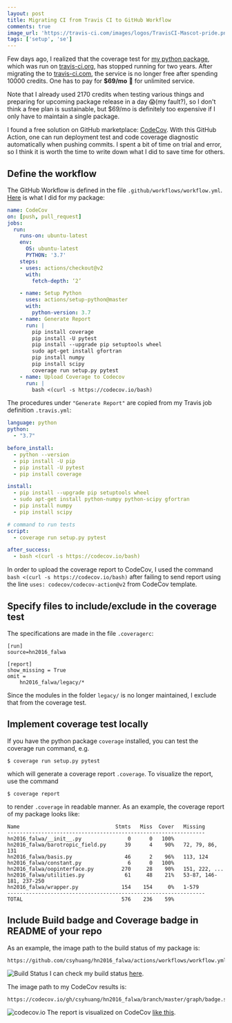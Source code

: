 ```yaml
---
layout: post
title: Migrating CI from Travis CI to GitHub Workflow
comments: true
image_url: 'https://travis-ci.com/images/logos/TravisCI-Mascot-pride.png'
tags: ['setup', 'se']
---
```


Few days ago, I realized that the coverage test for [my python package](https://github.com/csyhuang/hn2016_falwa), which was run on [travis-ci.org](https://travis-ci.org), has stopped running for two years. After migrating the to [travis-ci.com](https://www.travis-ci.com/), the service is no longer free after spending 10000 credits. One has to pay for **$69/mo** 💸 for unlimited service.

Note that I already used 2170 credits when testing various things and preparing for upcoming package release in a day 😱(my fault?), so I don't think a free plan is sustainable, but $69/mo is definitely too expensive if I only have to maintain a single package.

I found a free solution on GitHub marketplace: [CodeCov](https://github.com/marketplace/actions/codecov). With this GitHub Action, one can run deployment test and code coverage diagnostic automatically when pushing commits. I spent a bit of time on trial and error, so I think it is worth the time to write down what I did to save time for others.

## Define the workflow

The GitHub Workflow is defined in the file `.github/workflows/workflow.yml`. [Here](https://github.com/csyhuang/hn2016_falwa/blob/master/.github/workflows/workflow.yml) is what I did for my package:
<!--more-->

```yml
name: CodeCov
on: [push, pull_request]
jobs:
  run:
    runs-on: ubuntu-latest
    env:
      OS: ubuntu-latest
      PYTHON: '3.7'
    steps:
    - uses: actions/checkout@v2
      with:
        fetch-depth: ‘2’

    - name: Setup Python
      uses: actions/setup-python@master
      with:
        python-version: 3.7
    - name: Generate Report
      run: |
        pip install coverage
        pip install -U pytest
        pip install --upgrade pip setuptools wheel
        sudo apt-get install gfortran
        pip install numpy
        pip install scipy
        coverage run setup.py pytest
    - name: Upload Coverage to Codecov
      run: |
        bash <(curl -s https://codecov.io/bash)

```
The procedures under `"Generate Report"` are copied from my Travis job definition `.travis.yml`:
```yml
language: python
python:
  - "3.7"

before_install:
  - python --version
  - pip install -U pip
  - pip install -U pytest
  - pip install coverage

install:
  - pip install --upgrade pip setuptools wheel
  - sudo apt-get install python-numpy python-scipy gfortran
  - pip install numpy
  - pip install scipy

# command to run tests
script:
  - coverage run setup.py pytest

after_success:
  - bash <(curl -s https://codecov.io/bash)
``` 

In order to upload the coverage report to CodeCov, I used the command `bash <(curl -s https://codecov.io/bash)` after failing to send report using the line `uses: codecov/codecov-action@v2` from CodeCov template.

## Specify files to include/exclude in the coverage test

The specifications are made in the file `.coveragerc`:

```
[run]
source=hn2016_falwa

[report]
show_missing = True
omit =
    hn2016_falwa/legacy/*
```

Since the modules in the folder `legacy/` is no longer maintained, I exclude that from the coverage test.

## Implement coverage test locally

If you have the python package `coverage` installed, you can test the coverage run command, e.g.
```
$ coverage run setup.py pytest
```
which will generate a coverage report `.coverage`. To visualize the report, use the command
```
$ coverage report
```
to render `.coverage` in readable manner. As an example, the coverage report of my package looks like:
```
Name                               Stmts   Miss  Cover   Missing
----------------------------------------------------------------
hn2016_falwa/__init__.py               0      0   100%
hn2016_falwa/barotropic_field.py      39      4    90%   72, 79, 86, 131
hn2016_falwa/basis.py                 46      2    96%   113, 124
hn2016_falwa/constant.py               6      0   100%
hn2016_falwa/oopinterface.py         270     28    90%   151, 222, ...
hn2016_falwa/utilities.py             61     48    21%   53-87, 146-181, 237-250
hn2016_falwa/wrapper.py              154    154     0%   1-579
----------------------------------------------------------------
TOTAL                                576    236    59%
```


## Include Build badge and Coverage badge in README of your repo

As an example, the image path to the build status of my package is:
```
https://github.com/csyhuang/hn2016_falwa/actions/workflows/workflow.yml/badge.svg
```
![Build Status](https://github.com/csyhuang/hn2016_falwa/actions/workflows/workflow.yml/badge.svg)
I can check my build status [here](https://github.com/csyhuang/hn2016_falwa/actions).

The image path to my CodeCov results is:
```
https://codecov.io/gh/csyhuang/hn2016_falwa/branch/master/graph/badge.svg
```
![codecov.io](https://codecov.io/gh/csyhuang/hn2016_falwa/branch/master/graph/badge.svg)
The report is visualized on CodeCov [like this](https://app.codecov.io/gh/csyhuang/hn2016_falwa).



